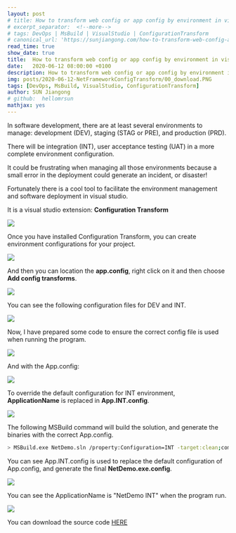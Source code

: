 ```yaml
---
layout: post
# title: How to transform web config or app config by environment in visual studio
# excerpt_separator:  <!--more-->
# tags: DevOps | MsBuild | VisualStudio | ConfigurationTransform
# canonical_url: 'https://sunjiangong.com/how-to-transform-web-config-app-config-by-environment-visual-studio/'
read_time: true
show_date: true
title:  How to transform web config or app config by environment in visual studio
date:   2020-06-12 08:00:00 +0100
description: How to transform web config or app config by environment in visual studio
img: posts/2020-06-12-NetFrameworkConfigTransform/00_download.PNG
tags: [DevOps, MsBuild, VisualStudio, ConfigurationTransform]
author: SUN Jiangong
# github:  hellomrsun
mathjax: yes
---
```


In software development, there are at least several environments to manage: development (DEV), staging (STAG or PRE), and production (PRD). 

There will be integration (INT), user acceptance testing (UAT) in a more complete environment configuration.

It could be frustrating when managing all those environments because a small error in the deployment could generate an incident, or disaster!

Fortunately there is a cool tool to facilitate the environment management and software deployment in visual studio.

<!--more-->

It is a visual studio extension: **Configuration Transform**

![](./../../../assets/img/posts/2020-06-12-NetFrameworkConfigTransform/00_download.PNG)


Once you have installed Configuration Transform, you can create environment configurations for your project.

![](./../../../assets/img/posts/2020-06-12-NetFrameworkConfigTransform/01_add_profiles.PNG)

And then you can location the **app.config**, right click on it and then choose **Add config transforms**.

![](./../../../assets/img/posts/2020-06-12-NetFrameworkConfigTransform/02_generate.png)

You can see the following configuration files for DEV and INT.

![](./../../../assets/img/posts/2020-06-12-NetFrameworkConfigTransform/03_configs.png)

Now, I have prepared some code to ensure the correct config file is used when running the program.

![](./../../../assets/img/posts/2020-06-12-NetFrameworkConfigTransform/04_code.png)

And with the App.config:

![](./../../../assets/img/posts/2020-06-12-NetFrameworkConfigTransform/05_default_config.png)

To override the default configuration for INT environment, **ApplicationName** is replaced in **App.INT.config**.

![](./../../../assets/img/posts/2020-06-12-NetFrameworkConfigTransform/06_transform_replace.png)

The following MSBuild command will build the solution, and generate the binaries with the correct App.config.

```bash
> MSBuild.exe NetDemo.sln /property:Configuration=INT -target:clean;compile;build
```

You can see App.INT.config is used to replace the default configuration of App.config, and generate the final **NetDemo.exe.config**.

![](./../../../assets/img/posts/2020-06-12-NetFrameworkConfigTransform/07_build_detail.png)


You can see the ApplicationName is "NetDemo INT" when the program run.

![](./../../../assets/img/posts/2020-06-12-NetFrameworkConfigTransform/08_run.png)

You can download the source code [HERE](https://github.com/hellomrsun/BlogCodeSource/tree/master/src/2020-06-11_Configuration_Transform)